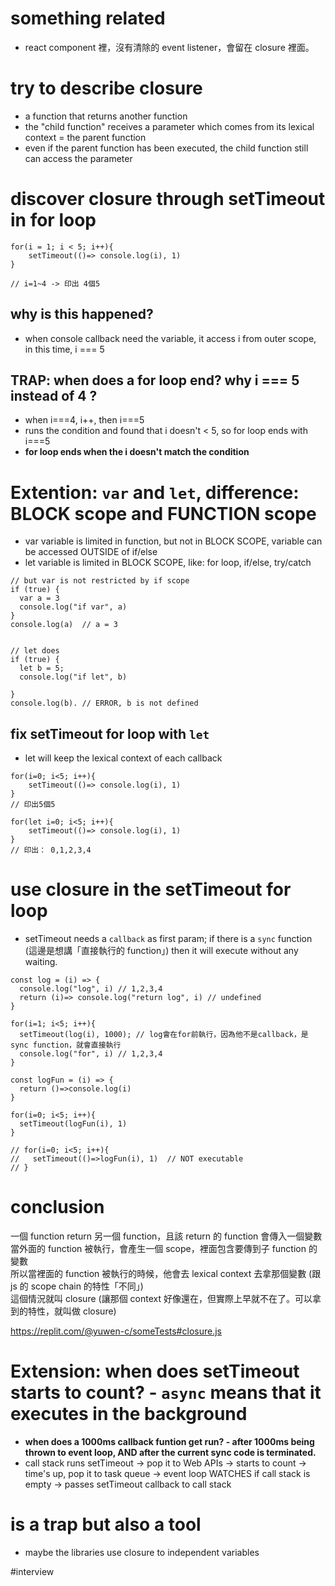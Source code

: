 # something related

- react component 裡，沒有清除的 event listener，會留在 closure 裡面。

# try to describe closure

- a function that returns another function
- the "child function" receives a parameter which comes from its lexical context = the parent function
- even if the parent function has been executed, the child function still can access the parameter

# discover closure through setTimeout in for loop

```
for(i = 1; i < 5; i++){
	setTimeout(()=> console.log(i), 1)
}

// i=1~4 -> 印出 4個5

```

## why is this happened?

- when console callback need the variable, it access i from outer scope, in this time, i === 5

## TRAP: when does a for loop end? why i === 5 instead of 4 ?

- when i===4, i++, then i===5
- runs the condition and found that i doesn't < 5, so for loop ends with i===5
- **for loop ends when the i doesn't match the condition**

# Extention: `var` and `let`, difference: BLOCK scope and FUNCTION scope

- var variable is limited in function, but not in BLOCK SCOPE, variable can be accessed OUTSIDE of if/else
- let variable is limited in BLOCK SCOPE, like: for loop, if/else, try/catch

```
// but var is not restricted by if scope
if (true) {
  var a = 3
  console.log("if var", a)
}
console.log(a)  // a = 3


// let does
if (true) {
  let b = 5;
  console.log("if let", b)

}
console.log(b). // ERROR, b is not defined

```

## fix setTimeout for loop with `let`

- let will keep the lexical context of each callback

```
for(i=0; i<5; i++){
    setTimeout(()=> console.log(i), 1)
}
// 印出5個5

for(let i=0; i<5; i++){
    setTimeout(()=> console.log(i), 1)
}
// 印出： 0,1,2,3,4
```

# use closure in the setTimeout for loop

- setTimeout needs a `callback` as first param; if there is a `sync` function (這邊是想講「直接執行的 function」) then it will execute without any waiting.

```
const log = (i) => {
  console.log("log", i) // 1,2,3,4
  return (i)=> console.log("return log", i) // undefined
}

for(i=1; i<5; i++){
  setTimeout(log(i), 1000); // log會在for前執行，因為他不是callback，是sync function，就會直接執行
  console.log("for", i) // 1,2,3,4
}
```

```
const logFun = (i) => {
  return ()=>console.log(i)
}

for(i=0; i<5; i++){
  setTimeout(logFun(i), 1)
}

// for(i=0; i<5; i++){
//   setTimeout(()=>logFun(i), 1)  // NOT executable
// }
```

# conclusion

一個 function return 另一個 function，且該 return 的 function 會傳入一個變數<br/>
當外面的 function 被執行，會產生一個 scope，裡面包含要傳到子 function 的變數<br/>
所以當裡面的 function 被執行的時候，他會去 lexical context 去拿那個變數 (跟 js 的 scope chain 的特性「不同」) <br/>
這個情況就叫 closure (讓那個 context 好像還在，但實際上早就不在了。可以拿到的特性，就叫做 closure) <br/>

https://replit.com/@yuwen-c/someTests#closure.js

# Extension: when does setTimeout starts to count? - `async` means that it executes in the background

- **when does a 1000ms callback funtion get run? - after 1000ms being thrown to event loop, AND after the current sync code is terminated.**
- call stack runs setTimeout -> pop it to Web APIs -> starts to count -> time's up, pop it to task queue -> event loop WATCHES if call stack is empty -> passes setTimeout callback to call stack

# is a trap but also a tool

- maybe the libraries use closure to independent variables

#interview
